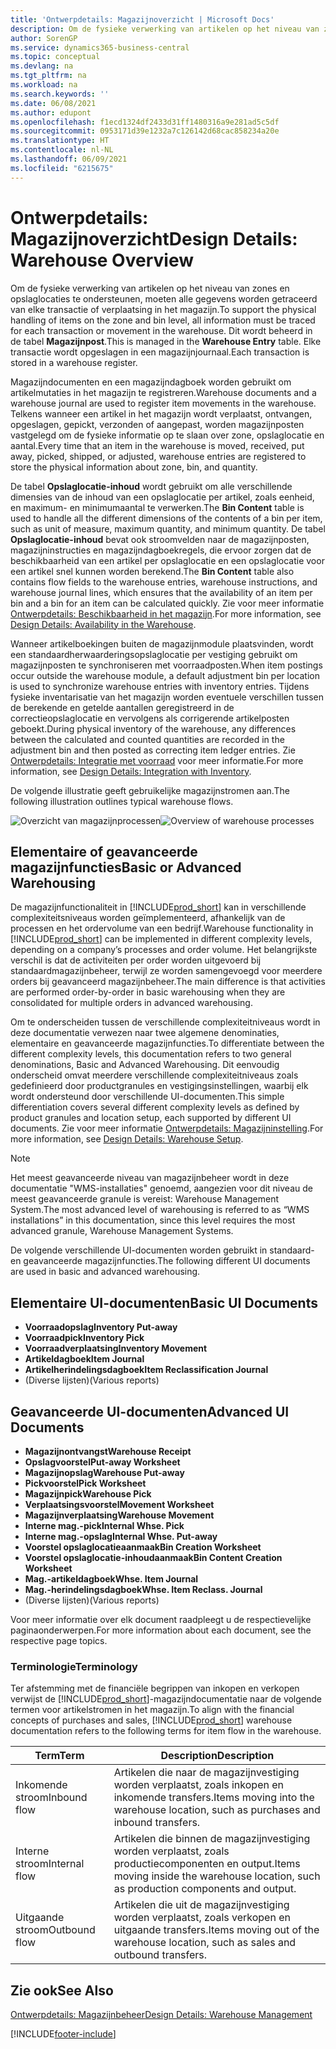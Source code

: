 ```yaml
---
title: 'Ontwerpdetails: Magazijnoverzicht | Microsoft Docs'
description: Om de fysieke verwerking van artikelen op het niveau van zones en opslaglocaties te ondersteunen, moeten alle gegevens worden getraceerd van elke transactie of verplaatsing in het magazijn. Dit wordt beheerd in de tabel **Magazijnpost**. Elke transactie wordt opgeslagen in een magazijnjournaal.
author: SorenGP
ms.service: dynamics365-business-central
ms.topic: conceptual
ms.devlang: na
ms.tgt_pltfrm: na
ms.workload: na
ms.search.keywords: ''
ms.date: 06/08/2021
ms.author: edupont
ms.openlocfilehash: f1ecd1324df2433d31ff1480316a9e281ad5c5df
ms.sourcegitcommit: 0953171d39e1232a7c126142d68cac858234a20e
ms.translationtype: HT
ms.contentlocale: nl-NL
ms.lasthandoff: 06/09/2021
ms.locfileid: "6215675"
---
```

# <a name="design-details-warehouse-overview"></a><span data-ttu-id="da977-105">Ontwerpdetails: Magazijnoverzicht</span><span class="sxs-lookup"><span data-stu-id="da977-105">Design Details: Warehouse Overview</span></span>
<span data-ttu-id="da977-106">Om de fysieke verwerking van artikelen op het niveau van zones en opslaglocaties te ondersteunen, moeten alle gegevens worden getraceerd van elke transactie of verplaatsing in het magazijn.</span><span class="sxs-lookup"><span data-stu-id="da977-106">To support the physical handling of items on the zone and bin level, all information must be traced for each transaction or movement in the warehouse.</span></span> <span data-ttu-id="da977-107">Dit wordt beheerd in de tabel **Magazijnpost**.</span><span class="sxs-lookup"><span data-stu-id="da977-107">This is managed in the **Warehouse Entry** table.</span></span> <span data-ttu-id="da977-108">Elke transactie wordt opgeslagen in een magazijnjournaal.</span><span class="sxs-lookup"><span data-stu-id="da977-108">Each transaction is stored in a warehouse register.</span></span>  

<span data-ttu-id="da977-109">Magazijndocumenten en een magazijndagboek worden gebruikt om artikelmutaties in het magazijn te registreren.</span><span class="sxs-lookup"><span data-stu-id="da977-109">Warehouse documents and a warehouse journal are used to register item movements in the warehouse.</span></span> <span data-ttu-id="da977-110">Telkens wanneer een artikel in het magazijn wordt verplaatst, ontvangen, opgeslagen, gepickt, verzonden of aangepast, worden magazijnposten vastgelegd om de fysieke informatie op te slaan over zone, opslaglocatie en aantal.</span><span class="sxs-lookup"><span data-stu-id="da977-110">Every time that an item in the warehouse is moved, received, put away, picked, shipped, or adjusted, warehouse entries are registered to store the physical information about zone, bin, and quantity.</span></span>

<span data-ttu-id="da977-111">De tabel **Opslaglocatie-inhoud** wordt gebruikt om alle verschillende dimensies van de inhoud van een opslaglocatie per artikel, zoals eenheid, en maximum- en minimumaantal te verwerken.</span><span class="sxs-lookup"><span data-stu-id="da977-111">The **Bin Content** table is used to handle all the different dimensions of the contents of a bin per item, such as unit of measure, maximum quantity, and minimum quantity.</span></span> <span data-ttu-id="da977-112">De tabel **Opslaglocatie-inhoud** bevat ook stroomvelden naar de magazijnposten, magazijninstructies en magazijndagboekregels, die ervoor zorgen dat de beschikbaarheid van een artikel per opslaglocatie en een opslaglocatie voor een artikel snel kunnen worden berekend.</span><span class="sxs-lookup"><span data-stu-id="da977-112">The **Bin Content** table also contains flow fields to the warehouse entries, warehouse instructions, and warehouse journal lines, which ensures that the availability of an item per bin and a bin for an item can be calculated quickly.</span></span> <span data-ttu-id="da977-113">Zie voor meer informatie [Ontwerpdetails: Beschikbaarheid in het magazijn](design-details-availability-in-the-warehouse.md).</span><span class="sxs-lookup"><span data-stu-id="da977-113">For more information, see [Design Details: Availability in the Warehouse](design-details-availability-in-the-warehouse.md).</span></span>  

<span data-ttu-id="da977-114">Wanneer artikelboekingen buiten de magazijnmodule plaatsvinden, wordt een standaardherwaarderingsopslaglocatie per vestiging gebruikt om magazijnposten te synchroniseren met voorraadposten.</span><span class="sxs-lookup"><span data-stu-id="da977-114">When item postings occur outside the warehouse module, a default adjustment bin per location is used to synchronize warehouse entries with inventory entries.</span></span> <span data-ttu-id="da977-115">Tijdens fysieke inventarisatie van het magazijn worden eventuele verschillen tussen de berekende en getelde aantallen geregistreerd in de correctieopslaglocatie en vervolgens als corrigerende artikelposten geboekt.</span><span class="sxs-lookup"><span data-stu-id="da977-115">During physical inventory of the warehouse, any differences between the calculated and counted quantities are recorded in the adjustment bin and then posted as correcting item ledger entries.</span></span> <span data-ttu-id="da977-116">Zie [Ontwerpdetails: Integratie met voorraad](design-details-integration-with-inventory.md) voor meer informatie.</span><span class="sxs-lookup"><span data-stu-id="da977-116">For more information, see [Design Details: Integration with Inventory](design-details-integration-with-inventory.md).</span></span>  

<span data-ttu-id="da977-117">De volgende illustratie geeft gebruikelijke magazijnstromen aan.</span><span class="sxs-lookup"><span data-stu-id="da977-117">The following illustration outlines typical warehouse flows.</span></span>  

<span data-ttu-id="da977-118">![Overzicht van magazijnprocessen](media/design_details_warehouse_management_overview.png "Overzicht van magazijnprocessen")</span><span class="sxs-lookup"><span data-stu-id="da977-118">![Overview of warehouse processes](media/design_details_warehouse_management_overview.png "Overview of warehouse processes")</span></span>  

## <a name="basic-or-advanced-warehousing"></a><span data-ttu-id="da977-119">Elementaire of geavanceerde magazijnfuncties</span><span class="sxs-lookup"><span data-stu-id="da977-119">Basic or Advanced Warehousing</span></span>  
<span data-ttu-id="da977-120">De magazijnfunctionaliteit in [!INCLUDE[prod_short](includes/prod_short.md)] kan in verschillende complexiteitsniveaus worden geïmplementeerd, afhankelijk van de processen en het ordervolume van een bedrijf.</span><span class="sxs-lookup"><span data-stu-id="da977-120">Warehouse functionality in [!INCLUDE[prod_short](includes/prod_short.md)] can be implemented in different complexity levels, depending on a company’s processes and order volume.</span></span> <span data-ttu-id="da977-121">Het belangrijkste verschil is dat de activiteiten per order worden uitgevoerd bij standaardmagazijnbeheer, terwijl ze worden samengevoegd voor meerdere orders bij geavanceerd magazijnbeheer.</span><span class="sxs-lookup"><span data-stu-id="da977-121">The main difference is that activities are performed order-by-order in basic warehousing when they are consolidated for multiple orders in advanced warehousing.</span></span>  

 <span data-ttu-id="da977-122">Om te onderscheiden tussen de verschillende complexiteitniveaus wordt in deze documentatie verwezen naar twee algemene denominaties, elementaire en geavanceerde magazijnfuncties.</span><span class="sxs-lookup"><span data-stu-id="da977-122">To differentiate between the different complexity levels, this documentation refers to two general denominations, Basic and Advanced Warehousing.</span></span> <span data-ttu-id="da977-123">Dit eenvoudig onderscheid omvat meerdere verschillende complexiteitniveaus zoals gedefinieerd door productgranules en vestigingsinstellingen, waarbij elk wordt ondersteund door verschillende UI-documenten.</span><span class="sxs-lookup"><span data-stu-id="da977-123">This simple differentiation covers several different complexity levels as defined by product granules and location setup, each supported by different UI documents.</span></span> <span data-ttu-id="da977-124">Zie voor meer informatie [Ontwerpdetails: Magazijninstelling](design-details-warehouse-setup.md).</span><span class="sxs-lookup"><span data-stu-id="da977-124">For more information, see [Design Details: Warehouse Setup](design-details-warehouse-setup.md).</span></span>  

> [!NOTE]  
>  <span data-ttu-id="da977-125">Het meest geavanceerde niveau van magazijnbeheer wordt in deze documentatie "WMS-installaties" genoemd, aangezien voor dit niveau de meest geavanceerde granule is vereist: Warehouse Management System.</span><span class="sxs-lookup"><span data-stu-id="da977-125">The most advanced level of warehousing is referred to as “WMS installations” in this documentation, since this level requires the most advanced granule, Warehouse Management Systems.</span></span>  

 <span data-ttu-id="da977-126">De volgende verschillende UI-documenten worden gebruikt in standaard- en geavanceerde magazijnfuncties.</span><span class="sxs-lookup"><span data-stu-id="da977-126">The following different UI documents are used in basic and advanced warehousing.</span></span>  

## <a name="basic-ui-documents"></a><span data-ttu-id="da977-127">Elementaire UI-documenten</span><span class="sxs-lookup"><span data-stu-id="da977-127">Basic UI Documents</span></span>  

-   <span data-ttu-id="da977-128">**Voorraadopslag**</span><span class="sxs-lookup"><span data-stu-id="da977-128">**Inventory Put-away**</span></span>  
-   <span data-ttu-id="da977-129">**Voorraadpick**</span><span class="sxs-lookup"><span data-stu-id="da977-129">**Inventory Pick**</span></span>  
-   <span data-ttu-id="da977-130">**Voorraadverplaatsing**</span><span class="sxs-lookup"><span data-stu-id="da977-130">**Inventory Movement**</span></span>  
-   <span data-ttu-id="da977-131">**Artikeldagboek**</span><span class="sxs-lookup"><span data-stu-id="da977-131">**Item Journal**</span></span>  
-   <span data-ttu-id="da977-132">**Artikelherindelingsdagboek**</span><span class="sxs-lookup"><span data-stu-id="da977-132">**Item Reclassification Journal**</span></span>  
-   <span data-ttu-id="da977-133">(Diverse lijsten)</span><span class="sxs-lookup"><span data-stu-id="da977-133">(Various reports)</span></span>  

## <a name="advanced-ui-documents"></a><span data-ttu-id="da977-134">Geavanceerde UI-documenten</span><span class="sxs-lookup"><span data-stu-id="da977-134">Advanced UI Documents</span></span>  

-   <span data-ttu-id="da977-135">**Magazijnontvangst**</span><span class="sxs-lookup"><span data-stu-id="da977-135">**Warehouse Receipt**</span></span>  
-   <span data-ttu-id="da977-136">**Opslagvoorstel**</span><span class="sxs-lookup"><span data-stu-id="da977-136">**Put-away Worksheet**</span></span>  
-   <span data-ttu-id="da977-137">**Magazijnopslag**</span><span class="sxs-lookup"><span data-stu-id="da977-137">**Warehouse Put-away**</span></span>  
-   <span data-ttu-id="da977-138">**Pickvoorstel**</span><span class="sxs-lookup"><span data-stu-id="da977-138">**Pick Worksheet**</span></span>  
-   <span data-ttu-id="da977-139">**Magazijnpick**</span><span class="sxs-lookup"><span data-stu-id="da977-139">**Warehouse Pick**</span></span>  
-   <span data-ttu-id="da977-140">**Verplaatsingsvoorstel**</span><span class="sxs-lookup"><span data-stu-id="da977-140">**Movement Worksheet**</span></span>  
-   <span data-ttu-id="da977-141">**Magazijnverplaatsing**</span><span class="sxs-lookup"><span data-stu-id="da977-141">**Warehouse Movement**</span></span>  
-   <span data-ttu-id="da977-142">**Interne mag.-pick**</span><span class="sxs-lookup"><span data-stu-id="da977-142">**Internal Whse. Pick**</span></span>  
-   <span data-ttu-id="da977-143">**Interne mag.-opslag**</span><span class="sxs-lookup"><span data-stu-id="da977-143">**Internal Whse. Put-away**</span></span>  
-   <span data-ttu-id="da977-144">**Voorstel opslaglocatieaanmaak**</span><span class="sxs-lookup"><span data-stu-id="da977-144">**Bin Creation Worksheet**</span></span>  
-   <span data-ttu-id="da977-145">**Voorstel opslaglocatie-inhoudaanmaak**</span><span class="sxs-lookup"><span data-stu-id="da977-145">**Bin Content Creation Worksheet**</span></span>  
-   <span data-ttu-id="da977-146">**Mag.-artikeldagboek**</span><span class="sxs-lookup"><span data-stu-id="da977-146">**Whse. Item Journal**</span></span>  
-   <span data-ttu-id="da977-147">**Mag.-herindelingsdagboek**</span><span class="sxs-lookup"><span data-stu-id="da977-147">**Whse. Item Reclass. Journal**</span></span>  
-   <span data-ttu-id="da977-148">(Diverse lijsten)</span><span class="sxs-lookup"><span data-stu-id="da977-148">(Various reports)</span></span>  

<span data-ttu-id="da977-149">Voor meer informatie over elk document raadpleegt u de respectievelijke paginaonderwerpen.</span><span class="sxs-lookup"><span data-stu-id="da977-149">For more information about each document, see the respective page topics.</span></span>  

### <a name="terminology"></a><span data-ttu-id="da977-150">Terminologie</span><span class="sxs-lookup"><span data-stu-id="da977-150">Terminology</span></span>  
<span data-ttu-id="da977-151">Ter afstemming met de financiële begrippen van inkopen en verkopen verwijst de [!INCLUDE[prod_short](includes/prod_short.md)]-magazijndocumentatie naar de volgende termen voor artikelstromen in het magazijn.</span><span class="sxs-lookup"><span data-stu-id="da977-151">To align with the financial concepts of purchases and sales, [!INCLUDE[prod_short](includes/prod_short.md)] warehouse documentation refers to the following terms for item flow in the warehouse.</span></span>  

|<span data-ttu-id="da977-152">Term</span><span class="sxs-lookup"><span data-stu-id="da977-152">Term</span></span>|<span data-ttu-id="da977-153">Description</span><span class="sxs-lookup"><span data-stu-id="da977-153">Description</span></span>|  
|----------|---------------------------------------|  
|<span data-ttu-id="da977-154">Inkomende stroom</span><span class="sxs-lookup"><span data-stu-id="da977-154">Inbound flow</span></span>|<span data-ttu-id="da977-155">Artikelen die naar de magazijnvestiging worden verplaatst, zoals inkopen en inkomende transfers.</span><span class="sxs-lookup"><span data-stu-id="da977-155">Items moving into the warehouse location, such as purchases and inbound transfers.</span></span>|  
|<span data-ttu-id="da977-156">Interne stroom</span><span class="sxs-lookup"><span data-stu-id="da977-156">Internal flow</span></span>|<span data-ttu-id="da977-157">Artikelen die binnen de magazijnvestiging worden verplaatst, zoals productiecomponenten en output.</span><span class="sxs-lookup"><span data-stu-id="da977-157">Items moving inside the warehouse location, such as production components and output.</span></span>|  
|<span data-ttu-id="da977-158">Uitgaande stroom</span><span class="sxs-lookup"><span data-stu-id="da977-158">Outbound flow</span></span>|<span data-ttu-id="da977-159">Artikelen die uit de magazijnvestiging worden verplaatst, zoals verkopen en uitgaande transfers.</span><span class="sxs-lookup"><span data-stu-id="da977-159">Items moving out of the warehouse location, such as sales and outbound transfers.</span></span>|  

## <a name="see-also"></a><span data-ttu-id="da977-160">Zie ook</span><span class="sxs-lookup"><span data-stu-id="da977-160">See Also</span></span>  
 [<span data-ttu-id="da977-161">Ontwerpdetails: Magazijnbeheer</span><span class="sxs-lookup"><span data-stu-id="da977-161">Design Details: Warehouse Management</span></span>](design-details-warehouse-management.md)


[!INCLUDE[footer-include](includes/footer-banner.md)]